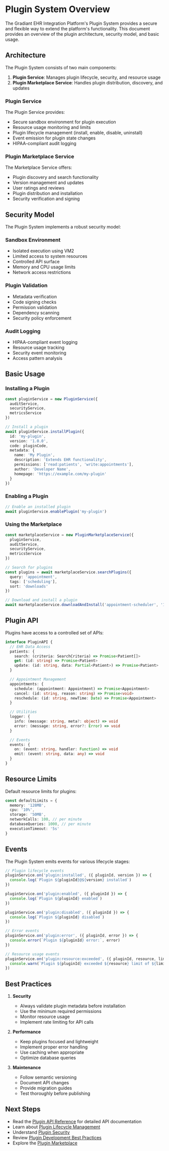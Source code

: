 # Plugin System Overview

The Gradiant EHR Integration Platform's Plugin System provides a secure and flexible way to extend the platform's functionality. This document provides an overview of the plugin architecture, security model, and basic usage.

## Architecture

The Plugin System consists of two main components:

1. **Plugin Service**: Manages plugin lifecycle, security, and resource usage
2. **Plugin Marketplace Service**: Handles plugin distribution, discovery, and updates

### Plugin Service

The Plugin Service provides:

- Secure sandbox environment for plugin execution
- Resource usage monitoring and limits
- Plugin lifecycle management (install, enable, disable, uninstall)
- Event emission for plugin state changes
- HIPAA-compliant audit logging

### Plugin Marketplace Service

The Marketplace Service offers:

- Plugin discovery and search functionality
- Version management and updates
- User ratings and reviews
- Plugin distribution and installation
- Security verification and signing

## Security Model

The Plugin System implements a robust security model:

### Sandbox Environment

- Isolated execution using VM2
- Limited access to system resources
- Controlled API surface
- Memory and CPU usage limits
- Network access restrictions

### Plugin Validation

- Metadata verification
- Code signing checks
- Permission validation
- Dependency scanning
- Security policy enforcement

### Audit Logging

- HIPAA-compliant event logging
- Resource usage tracking
- Security event monitoring
- Access pattern analysis

## Basic Usage

### Installing a Plugin

```typescript
const pluginService = new PluginService({
  auditService,
  securityService,
  metricsService
})

// Install a plugin
await pluginService.installPlugin({
  id: 'my-plugin',
  version: '1.0.0',
  code: pluginCode,
  metadata: {
    name: 'My Plugin',
    description: 'Extends EHR functionality',
    permissions: ['read:patients', 'write:appointments'],
    author: 'Developer Name',
    homepage: 'https://example.com/my-plugin'
  }
})
```

### Enabling a Plugin

```typescript
// Enable an installed plugin
await pluginService.enablePlugin('my-plugin')
```

### Using the Marketplace

```typescript
const marketplaceService = new PluginMarketplaceService({
  pluginService,
  auditService,
  securityService,
  metricsService
})

// Search for plugins
const plugins = await marketplaceService.searchPlugins({
  query: 'appointment',
  tags: ['scheduling'],
  sort: 'downloads'
})

// Download and install a plugin
await marketplaceService.downloadAndInstall('appointment-scheduler', '1.0.0')
```

## Plugin API

Plugins have access to a controlled set of APIs:

```typescript
interface PluginAPI {
  // EHR Data Access
  patients: {
    search: (criteria: SearchCriteria) => Promise<Patient[]>
    get: (id: string) => Promise<Patient>
    update: (id: string, data: Partial<Patient>) => Promise<Patient>
  }

  // Appointment Management
  appointments: {
    schedule: (appointment: Appointment) => Promise<Appointment>
    cancel: (id: string, reason: string) => Promise<void>
    reschedule: (id: string, newTime: Date) => Promise<Appointment>
  }

  // Utilities
  logger: {
    info: (message: string, meta?: object) => void
    error: (message: string, error?: Error) => void
  }

  // Events
  events: {
    on: (event: string, handler: Function) => void
    emit: (event: string, data: any) => void
  }
}
```

## Resource Limits

Default resource limits for plugins:

```typescript
const defaultLimits = {
  memory: '128MB',
  cpu: '10%',
  storage: '50MB',
  networkCalls: 100, // per minute
  databaseQueries: 1000, // per minute
  executionTimeout: '5s'
}
```

## Events

The Plugin System emits events for various lifecycle stages:

```typescript
// Plugin lifecycle events
pluginService.on('plugin:installed', ({ pluginId, version }) => {
  console.log(`Plugin ${pluginId}@${version} installed`)
})

pluginService.on('plugin:enabled', ({ pluginId }) => {
  console.log(`Plugin ${pluginId} enabled`)
})

pluginService.on('plugin:disabled', ({ pluginId }) => {
  console.log(`Plugin ${pluginId} disabled`)
})

// Error events
pluginService.on('plugin:error', ({ pluginId, error }) => {
  console.error(`Plugin ${pluginId} error:`, error)
})

// Resource usage events
pluginService.on('plugin:resource:exceeded', ({ pluginId, resource, limit }) => {
  console.warn(`Plugin ${pluginId} exceeded ${resource} limit of ${limit}`)
})
```

## Best Practices

1. **Security**
   - Always validate plugin metadata before installation
   - Use the minimum required permissions
   - Monitor resource usage
   - Implement rate limiting for API calls

2. **Performance**
   - Keep plugins focused and lightweight
   - Implement proper error handling
   - Use caching when appropriate
   - Optimize database queries

3. **Maintenance**
   - Follow semantic versioning
   - Document API changes
   - Provide migration guides
   - Test thoroughly before publishing

## Next Steps

- Read the [Plugin API Reference](api.md) for detailed API documentation
- Learn about [Plugin Lifecycle Management](lifecycle.md)
- Understand [Plugin Security](security.md)
- Review [Plugin Development Best Practices](best-practices.md)
- Explore the [Plugin Marketplace](../marketplace/overview.md)
